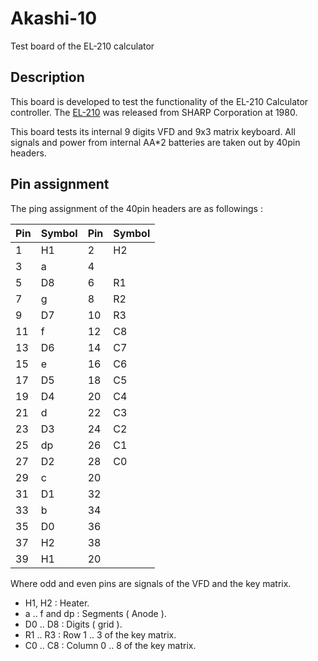 # Akashi-10
Test board of the EL-210 calculator
## Description
This board is developed to test the functionality of the EL-210 Calculator controller. The [EL-210](https://vintage-technology.club/pages/calculators/sharp/sharpel210.htm) was released from SHARP Corporation at 1980. 

This board tests its internal 9 digits VFD and 9x3 matrix keyboard. All signals and power from internal AA*2 batteries are taken out by 40pin headers. 
## Pin assignment
The ping assignment of the 40pin headers are as followings : 

 Pin | Symbol | Pin | Symbol 
 ----|--------|-----|-------
 1   | H1     | 2   | H2
 3   | a      | 4   | 
 5   | D8     | 6   | R1
 7   | g      | 8   | R2
 9   | D7     | 10  | R3
 11  | f      | 12  | C8
 13  | D6     | 14  | C7
 15  | e      | 16  | C6
 17  | D5     | 18  | C5
 19  | D4     | 20  | C4
 21  | d      | 22  | C3
 23  | D3     | 24  | C2
 25  | dp     | 26  | C1
 27  | D2     | 28  | C0
 29  | c      | 20  | 
 31  | D1     | 32  | 
 33  | b      | 34  | 
 35  | D0     | 36  | 
 37  | H2     | 38  | 
 39  | H1     | 20  | 

Where odd and even pins are signals of the VFD and the key matrix. 
- H1, H2 : Heater.
- a .. f and dp : Segments ( Anode ).
- D0 .. D8 : Digits ( grid ). 
- R1 .. R3 : Row 1 .. 3 of the key matrix.
- C0 .. C8 : Column 0 .. 8 of the key matrix.
